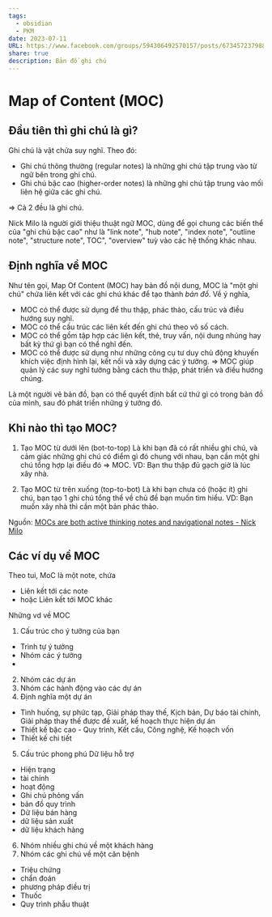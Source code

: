 ```yaml
---
tags:
  - obsidian
  - PKM
date: 2023-07-11
URL: https://www.facebook.com/groups/594306492570157/posts/673457237988415/
share: true
description: Bản đồ ghi chú
---
```


# Map of Content (MOC)
## Đầu tiên thì ghi chú là gì? 
Ghi chú là vật chứa suy nghĩ. Theo đó: 
- Ghi chú thông thường (regular notes) là những ghi chú tập trung vào từ ngữ bên trong ghi chú.
- Ghi chú bậc cao (higher-order notes) là những ghi chú tập trung vào mối liên hệ giữa các ghi chú.

=> Cả 2 đều là ghi chú.

Nick Milo là người giới thiệu thuật ngữ MOC, dùng để gọi chung các biến thể của "ghi chú bậc cao" như là "link note", "hub note", "index note", "outline note", "structure note", TOC", "overview" tuỳ vào các hệ thống khác nhau.

## Định nghĩa về MOC
Như tên gọi, Map Of Content (MOC) hay bản đồ nội dung, MOC là "một ghi chú" chứa liên kết với các ghi chú khác để tạo thành *bản đồ*.
Về ý nghĩa,
- MOC có thể được sử dụng để thu thập, phác thảo, cấu trúc và điều hướng suy nghĩ.
- MOC có thể cấu trúc các liên kết đến ghi chú theo vô số cách.
- MOC có thể gồm tập hợp các liên kết, thẻ, truy vấn, nội dung nhúng hay bất kỳ thứ gì bạn có thể nghĩ đến.
- MOC có thể được sử dụng như những công cụ tư duy chủ động khuyến khích việc định hình lại, kết nối và xây dựng các ý tưởng.
=> MOC giúp quản lý các suy nghĩ tưởng bằng cách thu thập, phát triển và điều hướng chúng.

Là một người vẽ bản đồ, bạn có thể quyết định bất cứ thứ gì có trong bản đồ của mình, sau đó phát triển những ý tưởng đó.

## Khi nào thì tạo MOC?
1. Tạo MOC từ dưới lên (bot-to-top)
Là khi bạn đã có rất nhiều ghi chú, và cảm giác những ghi chú có điểm gì đó chung với nhau, bạn cần một ghi chú tổng hợp lại điều đó => MOC.
VD: Bạn thu thập đủ gạch giờ là lúc xây nhà.

2. Tạo MOC từ trên xuống (top-to-bot)
Là khi bạn chưa có (hoặc ít) ghi chú, bạn tạo 1 ghi chú tổng thể về chủ đề bạn muốn tìm hiểu.
VD: Bạn muốn xây nhà thì cần một bản phác thảo.


Nguồn: [MOCs are both active thinking notes and navigational notes - Nick Milo](../../MOCs%20are%20both%20active%20thinking%20notes%20and%20navigational%20notes%20-%20Nick%20Milo.md)

## Các ví dụ về MOC

Theo tui, MoC là một note, chứa

- Liên kết tới các note
- hoặc Liên kết tới MOC khác

Những vd về MOC
1. Cấu trúc cho ý tưởng của bạn
- Trình tự ý tưởng
- Nhóm các ý tưởng
- 
2. Nhóm các dự án
3. Nhóm các hành động vào các dự án
4. Định nghĩa một dự án
- Tình huống, sự phức tạp, Giải pháp thay thế, Kịch bản, Dự báo tài chính, Giải pháp thay thế được đề xuất, kế hoạch thực hiện dự án
- Thiết kế bậc cao - Quy trình, Kết cấu, Công nghệ, Kế hoạch vốn
- Thiết kế chi tiết
5. Cấu trúc phong phú Dữ liệu hỗ trợ
- Hiện trạng
- tài chính
- hoạt động
- Ghi chú phỏng vấn
- bản đồ quy trình
- Dữ liệu bán hàng
- dữ liệu sản xuất
- dữ liệu khách hàng
6. Nhóm nhiều ghi chú về một khách hàng
7. Nhóm các ghi chú về một căn bệnh
- Triệu chứng
- chẩn đoán
- phương pháp điều trị
- Thuốc
- Quy trình phẫu thuật 

